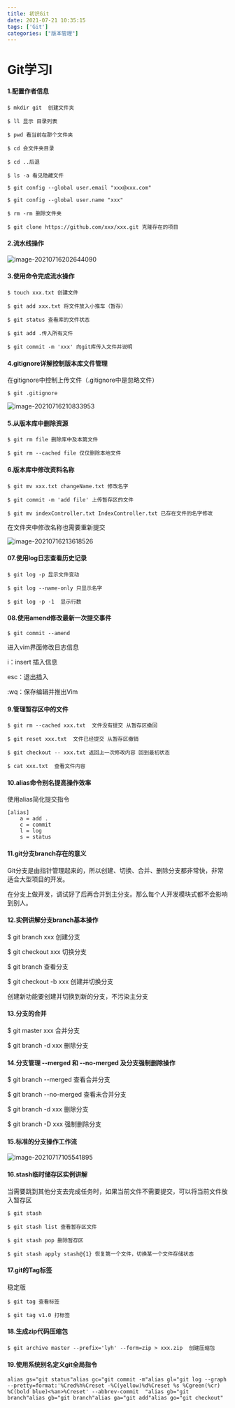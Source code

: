 ```yaml
---
title: 初识Git
date: 2021-07-21 10:35:15
tags: ['Git']
categories: ["版本管理"]
---
```


# Git学习Ⅰ

#### 1.配置作者信息

```shell
$ mkdir git  创建文件夹
```

```shell
$ ll 显示 目录列表
```

```shell
$ pwd 看当前在那个文件夹 
```

```shell
$ cd 会文件夹目录
```

 <!--more-->

```shell
$ cd ..后退
```

```shell
$ ls -a 看见隐藏文件
```

```shell
$ git config --global user.email "xxx@xxx.com"
```

```shell
$ git config --global user.name "xxx"
```

```shell
$ rm -rm 删除文件夹
```

```shell
$ git clone https://github.com/xxx/xxx.git 克隆存在的项目
```

#### 2.流水线操作

![image-20210716202644090](C:\Users\22584\AppData\Roaming\Typora\typora-user-images\image-20210716202644090.png)

#### 3.使用命令完成流水操作

```shell
$ touch xxx.txt 创建文件
```

```shell
$ git add xxx.txt 将文件放入小推车（暂存）
```

```shell
$ git status 查看库的文件状态
```

```shell
$ git add .传入所有文件
```

```shell
$ git commit -m 'xxx' 向git库传入文件并说明
```

#### 4.gitignore详解控制版本库文件管理

在gitignore中控制上传文件（.gitignore中是忽略文件）

```shell
$ git .gitignore
```

![image-20210716210833953](C:\Users\22584\AppData\Roaming\Typora\typora-user-images\image-20210716210833953.png)

#### 5.从版本库中删除资源

```shell
$ git rm file 删除库中及本第文件
```

```shell
$ git rm --cached file 仅仅删除本地文件
```

#### 6.版本库中修改资料名称

```shell
$ git mv xxx.txt changeName.txt 修改名字
```

```shell
$ git commit -m 'add file' 上传暂存区的文件
```

```shell
$ git mv indexController.txt IndexController.txt 已存在文件的名字修改
```

在文件夹中修改名称也需要重新提交

![image-20210716213618526](C:\Users\22584\AppData\Roaming\Typora\typora-user-images\image-20210716213618526.png)

#### 07.使用log日志查看历史记录

```shell
$ git log -p 显示文件变动
```

```shell
$ git log --name-only 只显示名字
```

```shell
$ git log -p -1  显示行数
```



#### 08.使用amend修改最新一次提交事件

```shell
$ git commit --amend
```

进入vim界面修改日志信息

i：insert 插入信息

esc：退出插入

:wq：保存编辑并推出Vim

#### 9.管理暂存区中的文件



```shell
$ git rm --cached xxx.txt  文件没有提交 从暂存区撤回
```

```shell
$ git reset xxx.txt  文件已经提交 从暂存区撤销
```

```shell
$ git checkout -- xxx.txt 返回上一次修改内容 回到最初状态
```

```shell
$ cat xxx.txt  查看文件内容
```


#### 10.alias命令别名提高操作效率

使用alias简化提交指令

```shell
[alias]
	a = add .
	c = commit
	l = log
	s = status 
```

#### 11.git分支branch存在的意义

Git分支是由指针管理起来的，所以创建、切换、合并、删除分支都非常快，非常适合大型项目的开发。

在分支上做开发，调试好了后再合并到主分支。那么每个人开发模块式都不会影响到别人。

 <!--more-->



#### 12.实例讲解分支branch基本操作

$ git branch xxx 创建分支

$ git checkout xxx 切换分支

$ git branch 查看分支

$ git checkout -b xxx 创建并切换分支

创建新功能要创建并切换到新的分支，不污染主分支



#### 13.分支的合并

$ git master xxx 合并分支

$ git branch -d xxx 删除分支



#### 14.分支管理 --merged 和 --no-merged 及分支强制删除操作

 $ git branch --merged 查看合并分支

$ git branch --no-merged 查看未合并分支

$ git branch -d xxx 删除分支

$ git branch -D xxx 强制删除分支



#### 15.标准的分支操作工作流

![image-20210717105541895](C:\Users\22584\AppData\Roaming\Typora\typora-user-images\image-20210717105541895.png)





#### 16.stash临时储存区实例讲解

当需要跳到其他分支去完成任务时，如果当前文件不需要提交，可以将当前文件放入暂存区

```shell
$ git stash
```



```shell
$ git stash list 查看暂存区文件
```



```shell
$ git stash pop 删除暂存区
```


```shell
$ git stash apply stash@{1} 恢复第一个文件，切换某一个文件存储状态
```

#### 17.git的Tag标签

稳定版

```shell
$ git tag 查看标签
```



```shell
$ git tag v1.0 打标签
```

#### 18.生成zip代码压缩包

```shell
$ git archive master --prefix='lyh' --form=zip > xxx.zip  创建压缩包
```

#### 19.使用系统别名定义git全局指令

```shell
alias gs="git status"alias gc="git commit -m"alias gl="git log --graph --pretty=format:'%Cred%h%Creset -%C(yellow)%d%Creset %s %Cgreen(%cr) %C(bold blue)<%an>%Creset' --abbrev-commit  "alias gb="git branch"alias gb="git branch"alias ga="git add"alias go="git checkout"
```